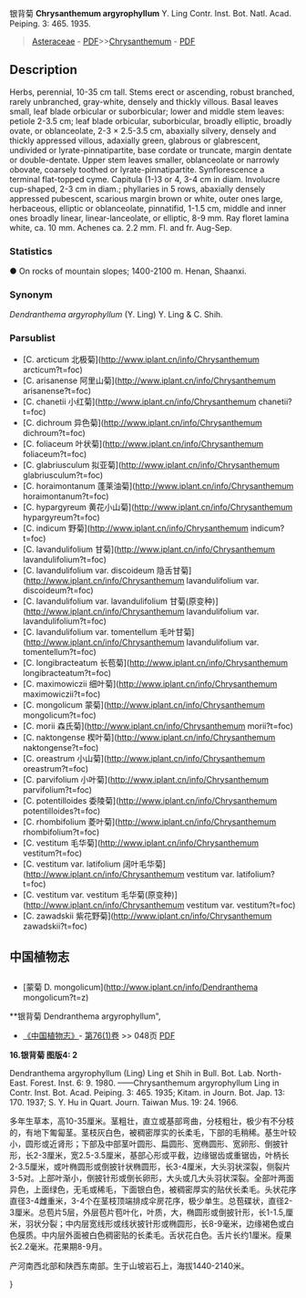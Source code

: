 银背菊 **Chrysanthemum argyrophyllum** Y. Ling Contr. Inst. Bot. Natl. Acad. Peiping. 3: 465. 1935.

> [Asteraceae](http://www.iplant.cn/info/Asteraceae?t=foc) - [PDF](http://www.iplant.cn/foc/pdf/Asteraceae.pdf)>>[Chrysanthemum](http://www.iplant.cn/info/Chrysanthemum?t=foc) - [PDF](http://www.iplant.cn/foc/pdf/Chrysanthemum.pdf)

## Description

Herbs, perennial, 10-35 cm tall. Stems erect or ascending, robust branched, rarely unbranched, gray-white, densely and thickly villous. Basal leaves small, leaf blade orbicular or suborbicular; lower and middle stem leaves: petiole 2-3.5 cm; leaf blade orbicular, suborbicular, broadly elliptic, broadly ovate, or oblanceolate, 2-3 × 2.5-3.5 cm, abaxially silvery, densely and thickly appressed villous, adaxially green, glabrous or glabrescent, undivided or lyrate-pinnatipartite, base cordate or truncate, margin dentate or double-dentate. Upper stem leaves smaller, oblanceolate or narrowly obovate, coarsely toothed or lyrate-pinnatipartite. Synflorescence a terminal flat-topped cyme. Capitula (1-)3 or 4, 3-4 cm in diam. Involucre cup-shaped, 2-3 cm in diam.; phyllaries in 5 rows, abaxially densely appressed pubescent, scarious margin brown or white, outer ones large, herbaceous, elliptic or oblanceolate, pinnatifid, 1-1.5 cm, middle and inner ones broadly linear, linear-lanceolate, or elliptic, 8-9 mm. Ray floret lamina white, ca. 10 mm. Achenes ca. 2.2 mm. Fl. and fr. Aug-Sep.

### Statistics
● On rocks of mountain slopes; 1400-2100 m. Henan, Shaanxi.

### Synonym
*Dendranthema argyrophyllum* (Y. Ling) Y. Ling & C. Shih.


### Parsublist

* [C.  arcticum  北极菊](http://www.iplant.cn/info/Chrysanthemum arcticum?t=foc)
* [C.  arisanense  阿里山菊](http://www.iplant.cn/info/Chrysanthemum arisanense?t=foc)
* [C.  chanetii  小红菊](http://www.iplant.cn/info/Chrysanthemum chanetii?t=foc)
* [C.  dichroum  异色菊](http://www.iplant.cn/info/Chrysanthemum dichroum?t=foc)
* [C.  foliaceum  叶状菊](http://www.iplant.cn/info/Chrysanthemum foliaceum?t=foc)
* [C.  glabriusculum  拟亚菊](http://www.iplant.cn/info/Chrysanthemum glabriusculum?t=foc)
* [C.  horaimontanum  蓬莱油菊](http://www.iplant.cn/info/Chrysanthemum horaimontanum?t=foc)
* [C.  hypargyreum  黄花小山菊](http://www.iplant.cn/info/Chrysanthemum hypargyreum?t=foc)
* [C.  indicum  野菊](http://www.iplant.cn/info/Chrysanthemum indicum?t=foc)
* [C.  lavandulifolium  甘菊](http://www.iplant.cn/info/Chrysanthemum lavandulifolium?t=foc)
* [C.  lavandulifolium var. discoideum  隐舌甘菊](http://www.iplant.cn/info/Chrysanthemum lavandulifolium var. discoideum?t=foc)
* [C.  lavandulifolium var. lavandulifolium  甘菊(原变种)](http://www.iplant.cn/info/Chrysanthemum lavandulifolium var. lavandulifolium?t=foc)
* [C.  lavandulifolium var. tomentellum  毛叶甘菊](http://www.iplant.cn/info/Chrysanthemum lavandulifolium var. tomentellum?t=foc)
* [C.  longibracteatum  长苞菊](http://www.iplant.cn/info/Chrysanthemum longibracteatum?t=foc)
* [C.  maximowiczii  细叶菊](http://www.iplant.cn/info/Chrysanthemum maximowiczii?t=foc)
* [C.  mongolicum  蒙菊](http://www.iplant.cn/info/Chrysanthemum mongolicum?t=foc)
* [C.  morii  森氏菊](http://www.iplant.cn/info/Chrysanthemum morii?t=foc)
* [C.  naktongense  楔叶菊](http://www.iplant.cn/info/Chrysanthemum naktongense?t=foc)
* [C.  oreastrum  小山菊](http://www.iplant.cn/info/Chrysanthemum oreastrum?t=foc)
* [C.  parvifolium  小叶菊](http://www.iplant.cn/info/Chrysanthemum parvifolium?t=foc)
* [C.  potentilloides  委陵菊](http://www.iplant.cn/info/Chrysanthemum potentilloides?t=foc)
* [C.  rhombifolium  菱叶菊](http://www.iplant.cn/info/Chrysanthemum rhombifolium?t=foc)
* [C.  vestitum  毛华菊](http://www.iplant.cn/info/Chrysanthemum vestitum?t=foc)
* [C.  vestitum var. latifolium  阔叶毛华菊](http://www.iplant.cn/info/Chrysanthemum vestitum var. latifolium?t=foc)
* [C.  vestitum var. vestitum  毛华菊(原变种)](http://www.iplant.cn/info/Chrysanthemum vestitum var. vestitum?t=foc)
* [C.  zawadskii  紫花野菊](http://www.iplant.cn/info/Chrysanthemum zawadskii?t=foc)

## 中国植物志

## 
* [蒙菊  D.  mongolicum](http://www.iplant.cn/info/Dendranthema mongolicum?t=z)

**银背菊 Dendranthema argyrophyllum",


* [《中国植物志》](http://www.iplant.cn/frps)- [第76(1)卷](http://www.iplant.cn/frps/vol/76(1)) >> 048页 [PDF](http://www.iplant.cn/frps/pdf/76(1)/048.PDF)

**16.银背菊 图版4: 2**

Dendranthema argyrophyllum (Ling) Ling et Shih in Bull. Bot. Lab. North-East. Forest. Inst. 6: 9. 1980. ——Chrysanthemum argyrophyllum Ling in Contr. Inst. Bot. Acad. Peiping. 3: 465. 1935; Kitam. in Journ. Bot. Jap. 13: 170. 1937; S. Y. Hu in Quart. Journ. Taiwan Mus. 19: 24. 1966.

多年生草本，高10-35厘米。茎粗壮，直立或基部弯曲，分枝粗壮，极少有不分枝的，有地下匍匐茎。茎枝灰白色，被稠密厚实的长柔毛，下部的毛稍稀。基生叶较小，圆形或近肾形；下部及中部茎叶圆形、扁圆形、宽椭圆形、宽卵形、倒披针形，长2-3厘米，宽2.5-3.5厘米，基部心形或平截，边缘锯齿或重锯齿，叶柄长2-3.5厘米，或叶椭圆形或倒披针状椭圆形，长3-4厘米，大头羽状深裂，侧裂片3-5对。上部叶渐小，倒披针形或倒长卵形，大头或几大头羽状深裂。全部叶两面异色，上面绿色，无毛或稀毛，下面银白色，被稠密厚实的贴伏长柔毛。头状花序直径3-4雌重米，3-4个在茎枝顶端排成伞房花序，极少单生。总苞碟状，直径2-3厘米。总苞片5层，外层苞片苞叶化，叶质，大，椭圆形或倒披针形，长1-1.5,厘米，羽状分裂；中内层宽线形或线状披针形或椭圆形，长8-9毫米，边缘褐色或白色膜质。中内层外面被白色稠密贴的长柔毛。舌状花白色。舌片长约1厘米。瘦果长2.2毫米。花果期8-9月。

产河南西北部和陕西东南部。生于山坡岩石上，海拔1440-2140米。


}